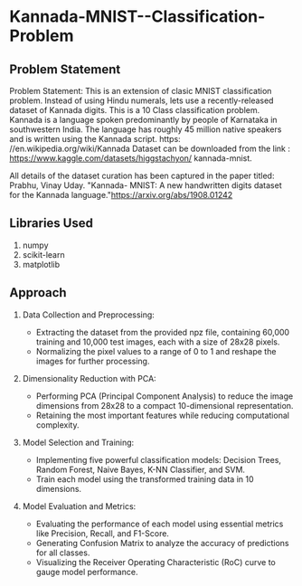 # Kannada-MNIST--Classification-Problem

## Problem Statement
Problem Statement: This is an extension of clasic MNIST classification problem. Instead of using
Hindu numerals, lets use a recently-released dataset of Kannada digits. This is a 10 Class classification
problem.
Kannada is a language spoken predominantly by people of Karnataka in southwestern India. The
language has roughly 45 million native speakers and is written using the Kannada script. https:
//en.wikipedia.org/wiki/Kannada
Dataset can be downloaded from the link : https://www.kaggle.com/datasets/higgstachyon/
kannada-mnist.

All details of the dataset curation has been captured in the paper titled: Prabhu, Vinay Uday. "Kannada-
MNIST: A new handwritten digits dataset for the Kannada language."https://arxiv.org/abs/1908.01242

## Libraries Used
1. numpy
2. scikit-learn
3. matplotlib

## Approach

1. Data Collection and Preprocessing:
   - Extracting the dataset from the provided npz file, containing 60,000 training and 10,000 test images, each with a size of 28x28 pixels.
   - Normalizing the pixel values to a range of 0 to 1 and reshape the images for further processing.

2. Dimensionality Reduction with PCA:
   - Performing PCA (Principal Component Analysis) to reduce the image dimensions from 28x28 to a compact 10-dimensional representation.
   - Retaining the most important features while reducing computational complexity.

3. Model Selection and Training:
   - Implementing five powerful classification models: Decision Trees, Random Forest, Naive Bayes, K-NN Classifier, and SVM.
   - Train each model using the transformed training data in 10 dimensions.

4. Model Evaluation and Metrics:
   - Evaluating the performance of each model using essential metrics like Precision, Recall, and F1-Score.
   - Generating Confusion Matrix to analyze the accuracy of predictions for all classes.
   - Visualizing the Receiver Operating Characteristic (RoC) curve to gauge model performance.
